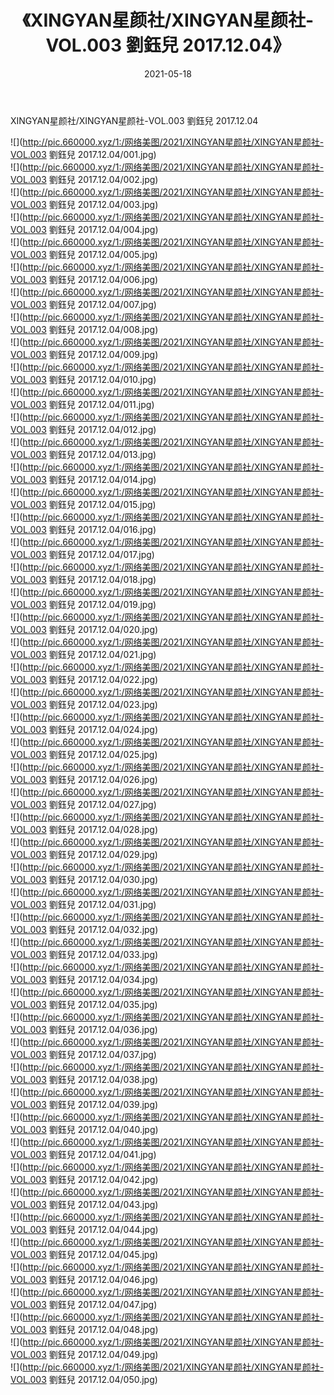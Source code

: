 ﻿---
layout: post
title:  《XINGYAN星颜社/XINGYAN星颜社-VOL.003 劉鈺兒 2017.12.04》
date:   2021-05-18
img: http://pic.660000.xyz/1:/网络美图/2021/XINGYAN星颜社/XINGYAN星颜社-VOL.003 劉鈺兒 2017.12.04/000.jpg
categories: [美女, 清纯, 唯美]
---

XINGYAN星颜社/XINGYAN星颜社-VOL.003 劉鈺兒 2017.12.04

 ![](http://pic.660000.xyz/1:/网络美图/2021/XINGYAN星颜社/XINGYAN星颜社-VOL.003 劉鈺兒 2017.12.04/001.jpg) <br>![](http://pic.660000.xyz/1:/网络美图/2021/XINGYAN星颜社/XINGYAN星颜社-VOL.003 劉鈺兒 2017.12.04/002.jpg) <br>![](http://pic.660000.xyz/1:/网络美图/2021/XINGYAN星颜社/XINGYAN星颜社-VOL.003 劉鈺兒 2017.12.04/003.jpg) <br>![](http://pic.660000.xyz/1:/网络美图/2021/XINGYAN星颜社/XINGYAN星颜社-VOL.003 劉鈺兒 2017.12.04/004.jpg) <br>![](http://pic.660000.xyz/1:/网络美图/2021/XINGYAN星颜社/XINGYAN星颜社-VOL.003 劉鈺兒 2017.12.04/005.jpg) <br>![](http://pic.660000.xyz/1:/网络美图/2021/XINGYAN星颜社/XINGYAN星颜社-VOL.003 劉鈺兒 2017.12.04/006.jpg) <br>![](http://pic.660000.xyz/1:/网络美图/2021/XINGYAN星颜社/XINGYAN星颜社-VOL.003 劉鈺兒 2017.12.04/007.jpg) <br>![](http://pic.660000.xyz/1:/网络美图/2021/XINGYAN星颜社/XINGYAN星颜社-VOL.003 劉鈺兒 2017.12.04/008.jpg) <br>![](http://pic.660000.xyz/1:/网络美图/2021/XINGYAN星颜社/XINGYAN星颜社-VOL.003 劉鈺兒 2017.12.04/009.jpg) <br>![](http://pic.660000.xyz/1:/网络美图/2021/XINGYAN星颜社/XINGYAN星颜社-VOL.003 劉鈺兒 2017.12.04/010.jpg) <br>![](http://pic.660000.xyz/1:/网络美图/2021/XINGYAN星颜社/XINGYAN星颜社-VOL.003 劉鈺兒 2017.12.04/011.jpg) <br>![](http://pic.660000.xyz/1:/网络美图/2021/XINGYAN星颜社/XINGYAN星颜社-VOL.003 劉鈺兒 2017.12.04/012.jpg) <br>![](http://pic.660000.xyz/1:/网络美图/2021/XINGYAN星颜社/XINGYAN星颜社-VOL.003 劉鈺兒 2017.12.04/013.jpg) <br>![](http://pic.660000.xyz/1:/网络美图/2021/XINGYAN星颜社/XINGYAN星颜社-VOL.003 劉鈺兒 2017.12.04/014.jpg) <br>![](http://pic.660000.xyz/1:/网络美图/2021/XINGYAN星颜社/XINGYAN星颜社-VOL.003 劉鈺兒 2017.12.04/015.jpg) <br>![](http://pic.660000.xyz/1:/网络美图/2021/XINGYAN星颜社/XINGYAN星颜社-VOL.003 劉鈺兒 2017.12.04/016.jpg) <br>![](http://pic.660000.xyz/1:/网络美图/2021/XINGYAN星颜社/XINGYAN星颜社-VOL.003 劉鈺兒 2017.12.04/017.jpg) <br>![](http://pic.660000.xyz/1:/网络美图/2021/XINGYAN星颜社/XINGYAN星颜社-VOL.003 劉鈺兒 2017.12.04/018.jpg) <br>![](http://pic.660000.xyz/1:/网络美图/2021/XINGYAN星颜社/XINGYAN星颜社-VOL.003 劉鈺兒 2017.12.04/019.jpg) <br>![](http://pic.660000.xyz/1:/网络美图/2021/XINGYAN星颜社/XINGYAN星颜社-VOL.003 劉鈺兒 2017.12.04/020.jpg) <br>![](http://pic.660000.xyz/1:/网络美图/2021/XINGYAN星颜社/XINGYAN星颜社-VOL.003 劉鈺兒 2017.12.04/021.jpg) <br>![](http://pic.660000.xyz/1:/网络美图/2021/XINGYAN星颜社/XINGYAN星颜社-VOL.003 劉鈺兒 2017.12.04/022.jpg) <br>![](http://pic.660000.xyz/1:/网络美图/2021/XINGYAN星颜社/XINGYAN星颜社-VOL.003 劉鈺兒 2017.12.04/023.jpg) <br>![](http://pic.660000.xyz/1:/网络美图/2021/XINGYAN星颜社/XINGYAN星颜社-VOL.003 劉鈺兒 2017.12.04/024.jpg) <br>![](http://pic.660000.xyz/1:/网络美图/2021/XINGYAN星颜社/XINGYAN星颜社-VOL.003 劉鈺兒 2017.12.04/025.jpg) <br>![](http://pic.660000.xyz/1:/网络美图/2021/XINGYAN星颜社/XINGYAN星颜社-VOL.003 劉鈺兒 2017.12.04/026.jpg) <br>![](http://pic.660000.xyz/1:/网络美图/2021/XINGYAN星颜社/XINGYAN星颜社-VOL.003 劉鈺兒 2017.12.04/027.jpg) <br>![](http://pic.660000.xyz/1:/网络美图/2021/XINGYAN星颜社/XINGYAN星颜社-VOL.003 劉鈺兒 2017.12.04/028.jpg) <br>![](http://pic.660000.xyz/1:/网络美图/2021/XINGYAN星颜社/XINGYAN星颜社-VOL.003 劉鈺兒 2017.12.04/029.jpg) <br>![](http://pic.660000.xyz/1:/网络美图/2021/XINGYAN星颜社/XINGYAN星颜社-VOL.003 劉鈺兒 2017.12.04/030.jpg) <br>![](http://pic.660000.xyz/1:/网络美图/2021/XINGYAN星颜社/XINGYAN星颜社-VOL.003 劉鈺兒 2017.12.04/031.jpg) <br>![](http://pic.660000.xyz/1:/网络美图/2021/XINGYAN星颜社/XINGYAN星颜社-VOL.003 劉鈺兒 2017.12.04/032.jpg) <br>![](http://pic.660000.xyz/1:/网络美图/2021/XINGYAN星颜社/XINGYAN星颜社-VOL.003 劉鈺兒 2017.12.04/033.jpg) <br>![](http://pic.660000.xyz/1:/网络美图/2021/XINGYAN星颜社/XINGYAN星颜社-VOL.003 劉鈺兒 2017.12.04/034.jpg) <br>![](http://pic.660000.xyz/1:/网络美图/2021/XINGYAN星颜社/XINGYAN星颜社-VOL.003 劉鈺兒 2017.12.04/035.jpg) <br>![](http://pic.660000.xyz/1:/网络美图/2021/XINGYAN星颜社/XINGYAN星颜社-VOL.003 劉鈺兒 2017.12.04/036.jpg) <br>![](http://pic.660000.xyz/1:/网络美图/2021/XINGYAN星颜社/XINGYAN星颜社-VOL.003 劉鈺兒 2017.12.04/037.jpg) <br>![](http://pic.660000.xyz/1:/网络美图/2021/XINGYAN星颜社/XINGYAN星颜社-VOL.003 劉鈺兒 2017.12.04/038.jpg) <br>![](http://pic.660000.xyz/1:/网络美图/2021/XINGYAN星颜社/XINGYAN星颜社-VOL.003 劉鈺兒 2017.12.04/039.jpg) <br>![](http://pic.660000.xyz/1:/网络美图/2021/XINGYAN星颜社/XINGYAN星颜社-VOL.003 劉鈺兒 2017.12.04/040.jpg) <br>![](http://pic.660000.xyz/1:/网络美图/2021/XINGYAN星颜社/XINGYAN星颜社-VOL.003 劉鈺兒 2017.12.04/041.jpg) <br>![](http://pic.660000.xyz/1:/网络美图/2021/XINGYAN星颜社/XINGYAN星颜社-VOL.003 劉鈺兒 2017.12.04/042.jpg) <br>![](http://pic.660000.xyz/1:/网络美图/2021/XINGYAN星颜社/XINGYAN星颜社-VOL.003 劉鈺兒 2017.12.04/043.jpg) <br>![](http://pic.660000.xyz/1:/网络美图/2021/XINGYAN星颜社/XINGYAN星颜社-VOL.003 劉鈺兒 2017.12.04/044.jpg) <br>![](http://pic.660000.xyz/1:/网络美图/2021/XINGYAN星颜社/XINGYAN星颜社-VOL.003 劉鈺兒 2017.12.04/045.jpg) <br>![](http://pic.660000.xyz/1:/网络美图/2021/XINGYAN星颜社/XINGYAN星颜社-VOL.003 劉鈺兒 2017.12.04/046.jpg) <br>![](http://pic.660000.xyz/1:/网络美图/2021/XINGYAN星颜社/XINGYAN星颜社-VOL.003 劉鈺兒 2017.12.04/047.jpg) <br>![](http://pic.660000.xyz/1:/网络美图/2021/XINGYAN星颜社/XINGYAN星颜社-VOL.003 劉鈺兒 2017.12.04/048.jpg) <br>![](http://pic.660000.xyz/1:/网络美图/2021/XINGYAN星颜社/XINGYAN星颜社-VOL.003 劉鈺兒 2017.12.04/049.jpg) <br>![](http://pic.660000.xyz/1:/网络美图/2021/XINGYAN星颜社/XINGYAN星颜社-VOL.003 劉鈺兒 2017.12.04/050.jpg) <br>